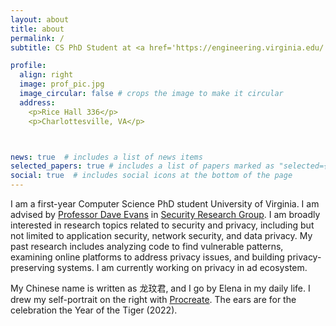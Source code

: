 ```yaml
---
layout: about
title: about
permalink: /
subtitle: CS PhD Student at <a href='https://engineering.virginia.edu/'>University of Virginia</a>

profile:
  align: right
  image: prof_pic.jpg
  image_circular: false # crops the image to make it circular
  address: 
    <p>Rice Hall 336</p>
    <p>Charlottesville, VA</p>



news: true  # includes a list of news items
selected_papers: true # includes a list of papers marked as "selected={true}"
social: true  # includes social icons at the bottom of the page
---
```


I am a first-year Computer Science PhD student University of Virginia. I am advised by <a href='https://www.cs.virginia.edu/~evans/'>Professor Dave Evans</a> in <a href='https://uvasrg.github.io/'>Security Research Group</a>. I am broadly interested in research topics related to security and privacy, including but not limited to application security, network security, and data privacy. My past research includes analyzing code to find vulnerable patterns, examining online platforms to address privacy issues, and building privacy-preserving systems. I am currently working on privacy in ad ecosystem.

My Chinese name is written as 龙玟君, and I go by Elena in my daily life. I drew my self-portrait on the right with <a href='https://procreate.com/'>Procreate</a>. The ears are for the celebration the Year of the Tiger (2022).  

<!-- Put your address / P.O. box / other info right below your picture. You can also disable any these elements by editing `profile` property of the YAML header of your `_pages/about.md`. Edit `_bibliography/papers.bib` and Jekyll will render your [publications page](/al-folio/publications/) automatically.

Link to your social media connections, too. This theme is set up to use [Font Awesome icons](http://fortawesome.github.io/Font-Awesome/) and [Academicons](https://jpswalsh.github.io/academicons/), like the ones below. Add your Facebook, Twitter, LinkedIn, Google Scholar, or just disable all of them. -->
